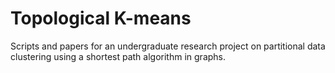 # Topological K-means
Scripts and papers for an undergraduate research project on partitional data clustering using a shortest path algorithm in graphs.
